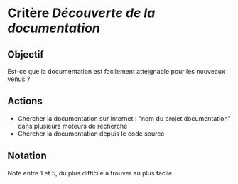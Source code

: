 # Critère *Découverte de la documentation* 

## Objectif
Est-ce que la documentation est facilement atteignable pour les nouveaux venus ?

## Actions
- Chercher la documentation sur internet : "nom du projet documentation" dans plusieurs moteurs de recherche
- Chercher la documentation depuis le code source

## Notation
Note entre 1 et 5, du plus difficile à trouver au plus facile
